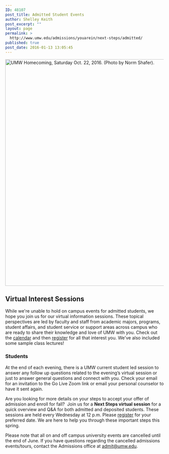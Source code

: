 ```yaml
---
ID: 48107
post_title: Admitted Student Events
author: Shelley Keith
post_excerpt: ""
layout: page
permalink: >
  http://www.umw.edu/admissions/youarein/next-steps/admitted/
published: true
post_date: 2016-01-13 13:05:45
---
```

<img class="alignleft wp-image-48254 size-page-feature-uncropped" src="http://www.umw.edu/admissions/wp-content/uploads/sites/6/2016/01/Homecoming-20-1140x744.jpg" alt="UMW Homecoming, Saturday Oct. 22, 2016. (Photo by Norm Shafer)." width="1100" height="718" />
<h2>Virtual Interest Sessions</h2>
While we're unable to hold on campus events for admitted students, we hope you join us for our virtual information sessions. These topical perspectives are led by faculty and staff from academic majors, programs, student affairs, and student service or support areas across campus who are ready to share their knowledge and love of UMW with you. Check out the <a href="http://www.umw.edu/admissions/wp-content/uploads/sites/6/2020/05/CALENDAR-Webinars-May-2020.pdf">calendar</a> and then <a href="https://admissions.umw.edu/portal/webinars">register</a> for all that interest you. We've also included some sample class lectures!
<h3>Students</h3>
At the end of each evening, there is a UMW current student led session to answer any follow up questions related to the evening’s virtual session or just to answer general questions and connect with you. Check your email for an invitation to the Go Live Zoom link or email your personal counselor to have it sent again.

Are you looking for more details on your steps to accept your offer of admission and enroll for fall?  Join us for a <strong>Next Steps virtual session</strong> for a quick overview and Q&amp;A for both admitted and deposited students. These sessions are held every Wednesday at 12 p.m. Please <a href="https://admissions.umw.edu/portal/webinars">register</a> for your preferred date. We are here to help you through these important steps this spring.

Please note that all on and off campus university events are cancelled until the end of June. If you have questions regarding the cancelled admissions events/tours, contact the Admissions office at <a href="mailto:admit@umw.edu">admit@umw.edu</a>.

&nbsp;